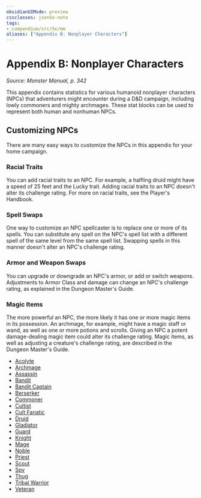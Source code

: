 ```yaml
---
obsidianUIMode: preview
cssclasses: json5e-note
tags:
- compendium/src/5e/mm
aliases: ["Appendix B: Nonplayer Characters"]
---
```

# Appendix B: Nonplayer Characters
*Source: Monster Manual, p. 342* 

This appendix contains statistics for various humanoid nonplayer characters (NPCs) that adventurers might encounter during a D&D campaign, including lowly commoners and mighty archmages. These stat blocks can be used to represent both human and nonhuman NPCs.

## Customizing NPCs

There are many easy ways to customize the NPCs in this appendix for your home campaign.

### Racial Traits

You can add racial traits to an NPC. For example, a halfling druid might have a speed of 25 feet and the Lucky trait. Adding racial traits to an NPC doesn't alter its challenge rating. For more on racial traits, see the Player's Handbook.

### Spell Swaps

One way to customize an NPC spellcaster is to replace one or more of its spells. You can substitute any spell on the NPC's spell list with a different spell of the same level from the same spell list. Swapping spells in this manner doesn't alter an NPC's challenge rating.

### Armor and Weapon Swaps

You can upgrade or downgrade an NPC's armor, or add or switch weapons. Adjustments to Armor Class and damage can change an NPC's challenge rating, as explained in the Dungeon Master's Guide.

### Magic Items

The more powerful an NPC, the more likely it has one or more magic items in its possession. An archmage, for example, might have a magic staff or wand, as well as one or more potions and scrolls. Giving an NPC a potent damage-dealing magic item could alter its challenge rating. Magic items, as well as adjusting a creature's challenge rating, are described in the Dungeon Master's Guide.

- [Acolyte](git/3-Mechanics/CLI/bestiary/humanoid/acolyte.md)  
- [Archmage](archmage.md)  
- [Assassin](assassin.md)  
- [Bandit](bandit.md)  
- [Bandit Captain](bandit-captain.md)  
- [Berserker](berserker.md)  
- [Commoner](commoner.md)  
- [Cultist](cultist.md)  
- [Cult Fanatic](cult-fanatic.md)  
- [Druid](git/3-Mechanics/CLI/bestiary/humanoid/druid.md)  
- [Gladiator](gladiator.md)  
- [Guard](guard.md)  
- [Knight](knight.md)  
- [Mage](mage.md)  
- [Noble](git/3-Mechanics/CLI/bestiary/humanoid/noble.md)  
- [Priest](priest.md)  
- [Scout](scout.md)  
- [Spy](spy.md)  
- [Thug](thug.md)  
- [Tribal Warrior](tribal-warrior.md)  
- [Veteran](veteran.md)